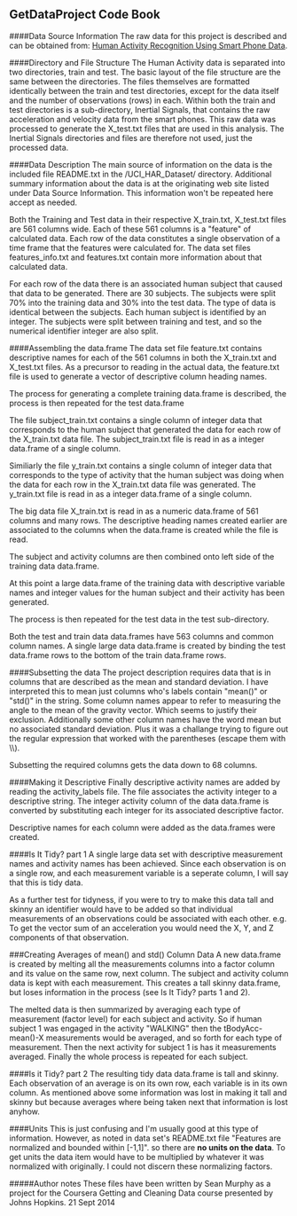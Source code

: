 GetDataProject Code Book
------------------------

####Data Source Information
The raw data for this project is described and can be obtained from: [Human Activity Recognition Using Smart Phone Data](http://archive.ics.uci.edu/ml/datasets/Human+Activity+Recognition+Using+Smartphones).

####Directory and File Structure
The Human Activity data is separated into two directories, train and test.
The basic layout of the file structure are the same between the directories. The 
files themselves are formatted identically between the train and test directories, 
except for the data itself and the number of observations (rows) in each. Within 
both the train and test directories is a sub-directory, Inertial Signals, that 
contains the raw acceleration and velocity data from the smart phones. This raw 
data was processed to generate the X_test.txt files that are used in this analysis. 
The Inertial Signals directories and files are therefore not used, just the 
processed data.

####Data Description
The main source of information on the data is the included file README.txt in the /UCI\_HAR\_Dataset/ directory. Additional summary information about the data is at 
the originating web site listed under Data Source Information. This information 
won't be repeated here accept as needed.

Both the Training and Test data in their respective X\_train.txt, X\_test.txt files 
are 561 columns wide. Each of these 561 columns is a "feature" of calculated data. 
Each row of the data constitutes a single observation of a time frame that the 
features were calculated for. The data set files features\_info.txt and 
features.txt contain more information about that calculated data.

For each row of the data there is an associated human subject that caused that data
to be generated. There are 30 subjects. The subjects were split 70% into the 
training data and 30% into the test data. The type of data is identical between
the subjects. Each human subject is identified by an integer. The subjects were
split between training and test, and so the numerical identifier integer are also
split.

####Assembling the data.frame
The data set file feature.txt contains descriptive names for each of the 561 columns
in both the X\_train.txt and X\_test.txt files. As a precursor to reading in the
actual data, the feature.txt file is used to generate a vector of descriptive column 
heading names.

The process for generating a complete training data.frame is described, the process
is then repeated for the test data.frame

The file subject\_train.txt contains a single column of integer data that 
corresponds to the human subject that generated the data for each row of the 
X\_train.txt data file. The subject\_train.txt file is read in as a integer 
data.frame of a single column.

Similiarly the file y\_train.txt contains a single column of integer data that
corresponds to the type of activity that the human subject was doing when the
data for each row in the X\_train.txt data file was generated. The y\_train.txt
file is read in as a integer data.frame of a single column.

The big data file X\_train.txt is read in as a numeric data.frame of 561 columns and 
many rows. The descriptive heading names created earlier are associated to the 
columns when the data.frame is created while the file is read.

The subject and activity columns are then combined onto left side of the training 
data data.frame.

At this point a large data.frame of the training data with descriptive
variable names and integer values for the human subject and their activity has been
generated.

The process is then repeated for the test data in the test sub-directory.

Both the test and train data data.frames have 563 columns and common column 
names. A single large data data.frame is created by binding the test data.frame rows to the bottom of the train data.frame rows.

####Subsetting the data
The project description requires data that is in columns that are described as
the mean and standard deviation. I have interpreted this to mean just columns 
who's labels contain "mean()" or "std()" in the string. Some column names appear 
to refer to measuring the angle to the mean of the gravity vector. Which seems 
to justify their exclusion. Additionally some other column names have the word 
mean but no associated standard deviation. Plus it was a challange trying to figure 
out the regular expression that worked with the parentheses 
(escape them with \\\\).

Subsetting the required columns gets the data down to 68 columns.

####Making it Descriptive
Finally descriptive activity names are added by reading the activity\_labels file.
The file associates the activity integer to a descriptive string. The integer 
activity column of the data data.frame is converted by substituting each integer 
for its associated descriptive factor.

Descriptive names for each column were added as the data.frames were created.

####Is It Tidy? part 1
A single large data set with descriptive measurement names and activity names has
been achieved. Since each observation is on a single row, and each measurement 
variable is a seperate column, I will say that this is tidy data.

As a further test for tidyness, if you were to try to make this data tall and 
skinny an identifier would have to be added so that individual measurements of an 
observations could be associated with each other. e.g. To get the vector sum of
an acceleration you would need the X, Y, and Z components of that observation.

###Creating Averages of mean() and std() Column Data
A new data.frame is created by melting all the measurements columns into a factor 
column and its value on the same row, next column. The subject and activity column 
data is kept with each measurement. This creates a tall skinny data.frame, but 
loses information in the process (see Is It Tidy? parts 1 and 2).

The melted data is then summarized by averaging each type of measurement (factor 
level) for each subject and activity. So if human subject 1 was engaged in the 
activity "WALKING" then the tBodyAcc\-mean()\-X measurements would be averaged, 
and so forth for each type of measurement. Then the next activity for subject 1 
is has it measurements averaged. Finally the whole process is repeated for each 
subject.

####Is it Tidy? part 2
The resulting tidy data data.frame is tall and skinny. Each observation of an 
average is on its own row, each variable is in its own column.
As mentioned above some information was lost in making it tall and skinny but 
because averages where being taken next that information is lost anyhow.

####Units
This is just confusing and I'm usually good at this type of information. 
However, as noted in data set's README.txt file "Features are normalized 
and bounded within [-1,1]". so there are **no units on the data**. To get units the
data item would have to be multiplied by whatever it was normalized with originally. I could not discern these normalizing factors.

#####Author notes
These files have been written by Sean Murphy as a project for the Coursera 
Getting and Cleaning Data course presented by Johns Hopkins. 21 Sept 2014
